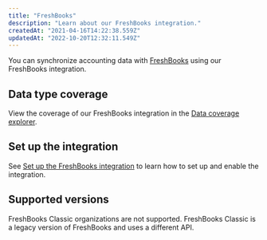 ```yaml
---
title: "FreshBooks"
description: "Learn about our FreshBooks integration."
createdAt: "2021-04-16T14:22:38.559Z"
updatedAt: "2022-10-20T12:32:11.549Z"
---
```


You can synchronize accounting data with <a className="external" href="https://www.freshbooks.com/" target="_blank">FreshBooks</a> using our FreshBooks integration.

## Data type coverage

View the coverage of our FreshBooks integration in the <a className="external" href="https://knowledge.codat.io/supported-features/accounting?view=tab-by-integration&integrationKey=vxvy" target="_blank">Data coverage explorer</a>.

## Set up the integration

See [Set up the FreshBooks integration](/accounting-freshbooks-setup) to learn how to set up and enable the integration.

## Supported versions

FreshBooks Classic organizations are not supported. FreshBooks Classic is a legacy version of FreshBooks and uses a different API.
